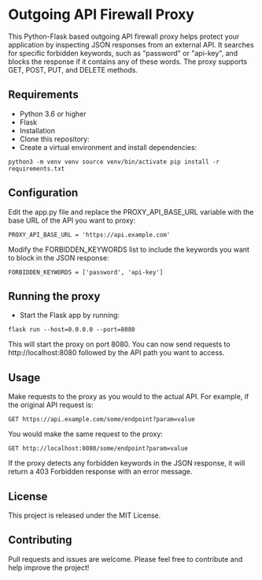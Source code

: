 # Outgoing API Firewall Proxy
This Python-Flask based outgoing API firewall proxy helps protect your application by inspecting JSON responses from an external API. It searches for specific forbidden keywords, such as "password" or "api-key", and blocks the response if it contains any of these words. The proxy supports GET, POST, PUT, and DELETE methods.

## Requirements
- Python 3.6 or higher
- Flask
- Installation
- Clone this repository:
- Create a virtual environment and install dependencies:

`python3 -m venv venv
source venv/bin/activate
pip install -r requirements.txt`

## Configuration
Edit the app.py file and replace the PROXY_API_BASE_URL variable with the base URL of the API you want to proxy:

`PROXY_API_BASE_URL = 'https://api.example.com'`

Modify the FORBIDDEN_KEYWORDS list to include the keywords you want to block in the JSON response:


`FORBIDDEN_KEYWORDS = ['password', 'api-key']`

## Running the proxy
- Start the Flask app by running:

`flask run --host=0.0.0.0 --port=8080`

This will start the proxy on port 8080. You can now send requests to http://localhost:8080 followed by the API path you want to access.

## Usage
Make requests to the proxy as you would to the actual API. For example, if the original API request is:

`GET https://api.example.com/some/endpoint?param=value`

You would make the same request to the proxy:

`GET http://localhost:8080/some/endpoint?param=value`

If the proxy detects any forbidden keywords in the JSON response, it will return a 403 Forbidden response with an error message.

## License
This project is released under the MIT License.

## Contributing
Pull requests and issues are welcome. Please feel free to contribute and help improve the project!




